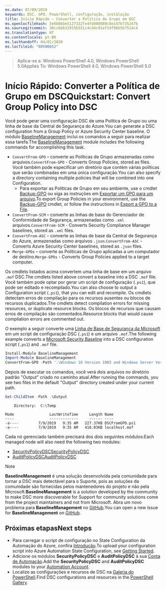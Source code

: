 ```yaml
---
ms.date: 07/09/2019
keywords: DSC, GPO, PowerShell, configuração, instalação
title: Início Rápido – Converter a Política de Grupo em DSC
ms.openlocfilehash: 5e6b86be5127332fe4fd400980c8e147b735247b
ms.sourcegitcommit: 30ccbbb32915b551c4cd4c91ef1df96b5b7514c4
ms.translationtype: HT
ms.contentlocale: pt-BR
ms.lasthandoff: 04/01/2020
ms.locfileid: "80500652"
---
```

> <span data-ttu-id="c97c0-103">Aplica-se a: Windows PowerShell 4.0, Windows PowerShell 5.0</span><span class="sxs-lookup"><span data-stu-id="c97c0-103">Applies To: Windows PowerShell 4.0, Windows PowerShell 5.0</span></span>

# <a name="quickstart-convert-group-policy-into-dsc"></a><span data-ttu-id="c97c0-104">Início Rápido: Converter a Política de Grupo em DSC</span><span class="sxs-lookup"><span data-stu-id="c97c0-104">Quickstart: Convert Group Policy into DSC</span></span>

<span data-ttu-id="c97c0-105">Você pode gerar uma configuração DSC de uma Política de Grupo ou uma linha de base da Central de Segurança do Azure.</span><span class="sxs-lookup"><span data-stu-id="c97c0-105">You can generate a DSC configuration from a Group Policy or Azure Security Center baseline.</span></span> <span data-ttu-id="c97c0-106">O módulo [BaselineManagement](https://www.powershellgallery.com/packages/BaselineManagement) inclui os comandos a seguir para realizar essa tarefa.</span><span class="sxs-lookup"><span data-stu-id="c97c0-106">The [BaselineManagement](https://www.powershellgallery.com/packages/BaselineManagement) module includes the following commands for accomplishing this task.</span></span>

- <span data-ttu-id="c97c0-107">`ConvertFrom-GPO` – converte as Políticas de Grupo armazenadas como arquivos.</span><span class="sxs-lookup"><span data-stu-id="c97c0-107">`ConvertFrom-GPO` - Converts Group Policies, stored as files.</span></span> <span data-ttu-id="c97c0-108">Você também pode especificar um diretório que contém várias políticas que serão combinadas em uma única configuração.</span><span class="sxs-lookup"><span data-stu-id="c97c0-108">You can also specify a directory containing multiple policies that will be combined into one Configuration.</span></span>
  - <span data-ttu-id="c97c0-109">Para exportar as Políticas de Grupo em seu ambiente, use o cmdlet [Backup-GPO](/powershell/module/grouppolicy/backup-gpo?view=win10-ps) ou siga as instruções em [Exportar um GPO para um arquivo](/microsoft-desktop-optimization-pack/agpm/export-a-gpo-to-a-file).</span><span class="sxs-lookup"><span data-stu-id="c97c0-109">To export Group Policies in your environment, use the [Backup-GPO](/powershell/module/grouppolicy/backup-gpo?view=win10-ps) cmdlet, or follow the instructions in [Export a GPO to a File](/microsoft-desktop-optimization-pack/agpm/export-a-gpo-to-a-file).</span></span>
- <span data-ttu-id="c97c0-110">`ConvertFrom-SCM` – converte as linhas de base do Gerenciador de Conformidade de Segurança, armazenadas como `.xml` arquivos.</span><span class="sxs-lookup"><span data-stu-id="c97c0-110">`ConvertFrom-SCM` - Converts Security Compliance Manager baselines, stored as `.xml` files.</span></span>
- <span data-ttu-id="c97c0-111">`ConvertFrom-ASC` – converte as linhas de base da Central de Segurança do Azure, armazenadas como arquivos `.json`.</span><span class="sxs-lookup"><span data-stu-id="c97c0-111">`ConvertFrom-ASC` - Converts Azure Security Center baselines, stored as `.json` files.</span></span>
- <span data-ttu-id="c97c0-112">`Merge-GPOs` – converte as Políticas de Grupo aplicadas a um computador de destino.</span><span class="sxs-lookup"><span data-stu-id="c97c0-112">`Merge-GPOs` - Converts Group Policies applied to a target computer.</span></span>

<span data-ttu-id="c97c0-113">Os cmdlets listados acima convertem uma linha de base em um arquivo `.mof` DSC.</span><span class="sxs-lookup"><span data-stu-id="c97c0-113">The cmdlets listed above convert a baseline into a DSC `.mof` file.</span></span> <span data-ttu-id="c97c0-114">Você também pode optar por gerar um script de configuração (`.ps1`), que pode ser editado e recompilado.</span><span class="sxs-lookup"><span data-stu-id="c97c0-114">You can also choose to output a Configuration script (`.ps1`), that you can edit and recompile.</span></span> <span data-ttu-id="c97c0-115">Os cmdlets detectam erros de compilação para os recursos ausentes ou blocos de recursos duplicados.</span><span class="sxs-lookup"><span data-stu-id="c97c0-115">The cmdlets detect compilation errors for missing resources, or duplicate resource blocks.</span></span> <span data-ttu-id="c97c0-116">Os blocos de recursos que causam erros de compilação são comentados.</span><span class="sxs-lookup"><span data-stu-id="c97c0-116">Resource blocks that would cause compilation errors are commented out.</span></span>

<span data-ttu-id="c97c0-117">O exemplo a seguir converte uma [Linha de Base de Segurança da Microsoft](https://www.microsoft.com/en-us/download/details.aspx?id=55319) em um script de configuração DSC (`.ps1`) e um arquivo `.mof`.</span><span class="sxs-lookup"><span data-stu-id="c97c0-117">The following example converts a [Microsoft Security Baseline](https://www.microsoft.com/en-us/download/details.aspx?id=55319) into a DSC configuration script (`.ps1`) and `.mof` file.</span></span>

```powershell
Install-Module BaselineManagement
Import-Module BaselineManagement
ConvertFrom-GPO -Path '.\Windows 10 Version 1903 and Windows Server Version 1903 Security Baseline\GPOs\' -OutputConfigurationScript
```

<span data-ttu-id="c97c0-118">Depois de executar os comandos, você verá dois arquivos no diretório padrão "Output" criado no caminho atual.</span><span class="sxs-lookup"><span data-stu-id="c97c0-118">After running the commands, you see two files in the default "Output" directory created under your current path.</span></span>

```powershell
Get-ChildItem -Path .\Output
```

```Output
    Directory:  C:\Temp

Mode                LastWriteTime     Length Name
----                -------------     ------ ----
-a----         7/9/2019   9:35 AM   227.37KB DSCFromGPO.ps1
-a----         7/9/2019   9:35 AM   410.03KB localhost.mof
```

<span data-ttu-id="c97c0-119">Cada nó gerenciado também precisará dos dois seguintes módulos:</span><span class="sxs-lookup"><span data-stu-id="c97c0-119">Each managed node will also need the following two modules:</span></span>

- [<span data-ttu-id="c97c0-120">SecurityPolicyDSC</span><span class="sxs-lookup"><span data-stu-id="c97c0-120">SecurityPolicyDSC</span></span>](https://www.powershellgallery.com/packages/SecurityPolicyDsc)
- [<span data-ttu-id="c97c0-121">AuditPolicyDSC</span><span class="sxs-lookup"><span data-stu-id="c97c0-121">AuditPolicyDSC</span></span>](https://www.powershellgallery.com/packages/AuditPolicyDsc)

> [!NOTE]
> <span data-ttu-id="c97c0-122">**BaselineManagement** é uma solução desenvolvida pela comunidade para tornar a DSC mais detectável para o Suporte, pois as soluções da comunidade são fornecidas pelos mantenedores do projeto e não pela Microsoft.</span><span class="sxs-lookup"><span data-stu-id="c97c0-122">**BaselineManagement** is a solution developed by the community to make DSC more discoverable for Support for community solutions come from the project maintainers and not from Microsoft.</span></span> <span data-ttu-id="c97c0-123">Abra um novo problema para **BaselineManagement** no [GitHub](https://github.com/microsoft/BaselineManagement).</span><span class="sxs-lookup"><span data-stu-id="c97c0-123">You can open a new issue for **BaselineManagement** on [GitHub](https://github.com/microsoft/BaselineManagement).</span></span>

## <a name="next-steps"></a><span data-ttu-id="c97c0-124">Próximas etapas</span><span class="sxs-lookup"><span data-stu-id="c97c0-124">Next steps</span></span>

- <span data-ttu-id="c97c0-125">Para carregar o script de configuração no State Configuration da Automação do Azure, confira [Introdução](/azure/automation/automation-dsc-getting-started#importing-a-configuration-into-azure-automation).</span><span class="sxs-lookup"><span data-stu-id="c97c0-125">To upload your configuration script into Azure Automation State Configuration, see [Getting Started](/azure/automation/automation-dsc-getting-started#importing-a-configuration-into-azure-automation).</span></span>
- <span data-ttu-id="c97c0-126">Adicione os módulos **SecurityPolicyDSC** e **AuditPolicyDSC** à sua [Conta de Automação](/azure/automation/shared-resources/modules).</span><span class="sxs-lookup"><span data-stu-id="c97c0-126">Add the **SecurityPolicyDSC** and **AuditPolicyDSC** modules to your [Automation Account](/azure/automation/shared-resources/modules).</span></span>
- <span data-ttu-id="c97c0-127">Localize as configurações e recursos de DSC na [Galeria do PowerShell](https://www.powershellgallery.com/).</span><span class="sxs-lookup"><span data-stu-id="c97c0-127">Find DSC configurations and resources in the [PowerShell Gallery](https://www.powershellgallery.com/).</span></span>
